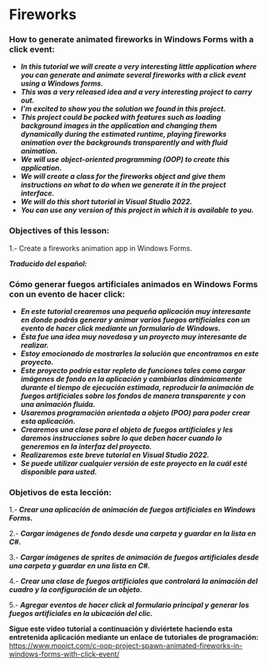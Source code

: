 # Fireworks

### How to generate animated fireworks in Windows Forms with a click event:

- **_In this tutorial we will create a very interesting little application where you can generate and animate several fireworks with a click event using a Windows forms._**
- **_This was a very released idea and a very interesting project to carry out._**
- **_I'm excited to show you the solution we found in this project._**
- **_This project could be packed with features such as loading background images in the application and changing them dynamically during the estimated runtime, playing fireworks animation over the backgrounds transparently and with fluid animation._**
- **_We will use object-oriented programming (OOP) to create this application._**
- **_We will create a class for the fireworks object and give them instructions on what to do when we generate it in the project interface._**
- **_We will do this short tutorial in Visual Studio 2022._**
- **_You can use any version of this project in which it is available to you._**


### Objectives of this lesson:

1.- Create a fireworks animation app in Windows Forms.

**_Traducido del español:_**

### Cómo generar fuegos artificiales animados en Windows Forms con un evento de hacer click:

- **_En este tutorial crearemos una pequeña aplicación muy interesante en donde podrás generar y animar varios fuegos artificiales con un evento de hacer click mediante un formulario de Windows._**
- **_Ésta fue una idea muy novedosa y un proyecto muy interesante de realizar._**
- **_Estoy emocionado de mostrarles la solución que encontramos en este proyecto._**
- **_Este proyecto podría estar repleto de funciones tales como cargar imágenes de fondo en la aplicación y cambiarlas dinámicamente durante el tiempo de ejecución estimada, reproducir la animación de fuegos artificiales sobre los fondos de manera transparente y con una animación fluida._**
- **_Usaremos programación orientada a objeto (POO) para poder crear esta aplicación._**
- **_Crearemos una clase para el objeto de fuegos artificiales y les daremos instrucciones sobre lo que deben hacer cuando lo generemos en la interfaz del proyecto._**
- **_Realizaremos este breve tutorial en Visual Studio 2022._**
- **_Se puede utilizar cualquier versión de este proyecto en la cuál esté disponible para usted._**

### Objetivos de esta lección:

1.- **_Crear una aplicación de animación de fuegos artificiales en Windows Forms._**

2.- **_Cargar imágenes de fondo desde una carpeta y guardar en la lista en C#._**

3.- **_Cargar imágenes de sprites de animación de fuegos artificiales desde una carpeta y guardar en una lista en C#._**

4.- **_Crear una clase de fuegos artificiales que controlará la animación del cuadro y la configuración de un objeto._**

5.- **_Agregar eventos de hacer click al formulario principal y generar los fuegos artificiales en la ubicación del clic._**

**Sigue este vídeo tutorial a continuación y diviértete haciendo esta entretenida aplicación mediante un enlace de tutoriales de programación:**
https://www.mooict.com/c-oop-project-spawn-animated-fireworks-in-windows-forms-with-click-event/
